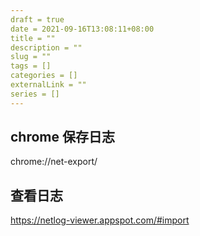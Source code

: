 ```yaml
--- 
draft = true
date = 2021-09-16T13:08:11+08:00
title = ""
description = ""
slug = "" 
tags = []
categories = []
externalLink = ""
series = []
---
```


## chrome 保存日志

chrome://net-export/

## 查看日志

https://netlog-viewer.appspot.com/#import 

